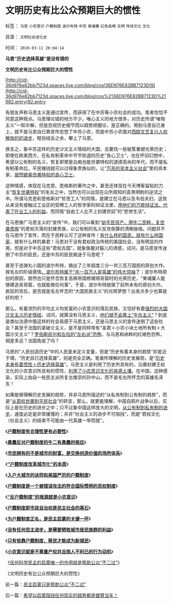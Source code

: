 # 文明历史有比公众预期巨大的惯性

标签： `马恩` `小农意识` `户籍制度` `波尔布特` `中苏` `柬埔寨` `红色高棉` `文明` `传统文化` `文化` 

目录： `文明社会进化史`

时间： `2010-03-11 20:04:14`

**马恩“历史选择英雄”是没有错的**

**文明历史有比公众预期巨大的惯性**

[http://cid-36d976e82bb7123d.spaces.live.com/blog/cns!36D976E82BB7123D!9](http://cid-36d976e82bb7123d.spaces.live.com/blog/cns%2136D976E82BB7123D%21982.entry)82.entry

有朋友声称马恩主义是通过宣传，而获得了在中苏等小农社会的成功。笔者恰恰不同意这种观点。马恩理论错的地方不少，唯心主义的地方很多，对历史所谓“唯物主义”一知半解，但是忽视历史细节而以趋势把握论，是正确的。用到马恩自已身上，就不是马恩自已靠宣传忽悠了中苏小农，而是中苏小农面对[西欧文艺复兴人权解放的的进步](http://blog.sina.com.cn/s/blog_5563a64d0100fr7q.html)，瞠目结舌之余，攀上了马恩。

换言之，象中苏这样的历史沙文主义情结的大国，总要找一些秘笈重塑光荣历史；即使在欧美西方，在私有制革命中节节败退的历史“良心卫士”，也在怀旧幻想中，希望以公有制的名义，恢复即使是白痴也能世袭特权的道德高尚的年代，而不是私有制革命后，平民赚钱就可以过得象贵族似的，让“[万恶的资本主义社会](../../../2009/10/30/资本主义和公民主义，和社会特权.md)”里的资本家，[居然媲美世袭特权的良心卫士](../../../2009/7/26/极左特权卫士的道德优越感来自何处.md)。

这种情感，体现在马克思、恩格斯的著作之中，甚至还体现在今天博客留贴的力主“[恢复世袭特权](../../../2010/3/2/封建社会的权力世袭.md)”的毛左之中，当然也可以出现在众所周知的袁黑明粉的逆流之中。所谓马克思和恩格斯对“贫苦工人”的同情，是建立在马恩以及韦伯夫妇，这些从来没有接触过工业区的受聘工人的哲学家的辩证法里，[用他们的万能辩证法，代表了在业工人的利益](../../../2009/12/30/自造伪证循环的马恩“历史唯物主义”.md)，而同情“自由工人比不上封建农奴”的“悲惨生活”。

在马恩推广马恩主义的“宣传”中，我们可以看到“[劫平民资产，用牛二民粹，复世袭贵族](../../../2009/10/13/两千年社稷延寿之九字真言.md)”的君权灭落的封建贵族，以公有制的名义反攻倒算的清晰脉络。问题并不在马恩作了宣传，而在于民粹认可了这种宣传！[有什么样的国民，就有什么样国家](../../../2009/12/31/有什么样的文化，就有什么样的国民.md)，就有什么样的暴君！马恩对于没有君权政治传统的美国社会，没有明显的作用，但是对于中苏这些“君权古国”，就象鱼腥对猫儿的诱惑，试问，是马恩宣传迷倒了中苏的臣民，还是中苏的臣民痴迷于马恩呢？

甚至于连弹丸小国的波尔布特，搞出了三年超度三分一共三百万国民的原创大作。按毛左的阶级感情[，波尔布特属于“杀一百万人是英雄”的伟大领袖](../../../2009/11/12/小农意识的暴力倾向和文革.md)了；波尔布特原创的原因，居然也只是怀念恢复高棉帝国修建顺哥窟时的光荣历史，“柬埔寨人能够建造吴哥窟，也就能做任何事”，于是，波尔布特就做了前所未有的原创大作。疯狂的背后，是否就是毛左怀念的“大国民族主义”的光辉梦想？出发点多少也算是好的吧？

那么，有着浓烈的平均主义均贫富的小农意识的落后民族，又恰好有着[强烈的大国沙文主义历史情结](../../../2009/9/28/中国怀旧复古的乌托邦传统文化.md)，试问，就算没有马恩主义，[他们就不会靠上“牛仇主义”](../../../2009/10/17/新的主义又来救中国.md)？到底是类似法德中俄这样的社会易感于马恩主义，还是马恩主义的宣传迷倒了这些社会？甚至于法国的拿破仑主义，是不是同样带有“圣君＋小农小块土地所有制＋大国沙文主义”？[罗伯斯庇尔和左拉的“左右派”恐怖](http://blog.sina.com.cn/s/blog_5563a64d0100ey83.html)，与马恩和纳粹的红褐色恐怖，相差多远？法国免疫了吗？

马恩的“人民创造历史”中的人民是未定义变量，但是“历史有着本身的趋势”却差近于理，“历史自已选择英雄”，则是完全正确。笔者所理解的历史发展观，是“[历史本身有着惯性＋历史选择英雄](http://blog.sina.com.cn/s/blog_5563a64d0100d0v2.html)”。马恩主义是利用了历史所具有的，沿袭封建王权文化的小农意识所具有的惯性，[利用了小农意识文化的易感土壤](../../../2009/6/26/马恩主义为什么适合移植入中国传统社会.md)。在中国，这种感染，实际上始自一些民主派所复古推崇的孙中山，而不是毛左所怀念的英雄毛泽东！

如果能够理解历史发展的趋势，并非马恩所描述的“从私有制到公有制的趋势”，而是“[从君权世袭到平民社会](../../../2009/9/14/历史蒙太奇的反垄断和社会主义公有制.md)”的转变，那么，就更能理解，中国自鸦片战争以后，实际上是在历史的进步之中；只不过象中国这样庞大的文明，[从公有制到私有制的进步](../../../2009/9/5/私有制是全人类老百姓奋斗五千年的革命成果.md)，速度必定是非常缓慢的；并非“社会主义的进步不可阻挡”，而是“君权文化（社会主义）的结束不可能由一代英雄一举而就”。

《[**户籍制度有合理性更有必要性**](../../../2009/9/29/户籍制度的合理性和必要性专题讨论目录.md)》

《[**愚蠢反对户籍制度的牛二有愚蠢的报应**](../../../2010/1/27/愚蠢的人自然有愚蠢的报应.md)》

《[**市民拥有的不是城市的财富，是交换创造价值的场所体系**](../../../2010/1/29/市民拥有的不是城市的财富，是交换创造价值的场所体系.md)》

《[**“户籍制度改革城市化”的本质**](../../../2010/1/29/“户籍制度改革城市化”的本质是浩劫.md)》

《[**入户大城市的诀窍和美国严厉的户籍制度**](../../../2010/2/1/入户大城市的诀窍和美国严厉的户籍制度.md)》

《[**户籍制度是一个被错误攻击的符合国际惯例的民权制度**](../../../2010/3/4/户籍制度是被错误攻击的民权制度.md)》

《[**“反户籍制度”的根源就是小农意识**](../../../2010/3/5/“反户籍制度”的根源就是小农意识.md)》

《[**户籍制度即市政自治权是民主社会的基石**](../../../2010/3/5/户籍制度即市政自治权是民主社会的基石.md)》

《[**为户籍制度正名，是民主启蒙的关键一环**](../../../2010/3/6/为户籍制度正名，是民主启蒙的关键一环.md)》

《[**没有任何民主进步，是需要牺牲城市居民族群的利益**](../../../2010/3/6/没有任何民主进步，是需要牺牲城市居民族群的利益；.md)》

《[**只有依靠户籍制度，移民才能成为新城民**](../../../2010/3/6/向移民倾斜，居民如何实现“安居乐业”呢.md)》

《[**小农意识就是不尊重产权并且损人不利已的行为动机**](../../../2010/3/11/小农意识就是不尊重产权并且损人不利已的行为动机.md)》

《[任何科学民主的启蒙唯一的作用就是帮助公众“不二过”](../../../2010/3/11/民主启蒙只是帮助公众“不二过”.md)》

《文明历史有比公众预期巨大的惯性》



前一篇：[民主启蒙只是帮助公众“不二过”](../../../2010/3/11/民主启蒙只是帮助公众“不二过”.md)

后一篇：[希望以启蒙阻挡任何现实的趋势都是螳臂当车！](../../../2010/3/11/希望以启蒙阻挡任何现实的趋势都是螳臂当车！.md)
